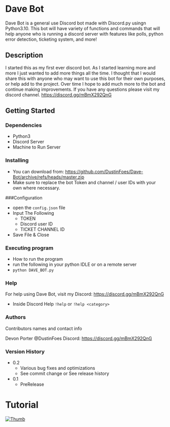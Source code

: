 # Dave Bot
Dave Bot is a general use Discord bot made with Discord.py usingn Python3.10. This bot will have variety of functions and commands that will help anyone who is running a discord server with features like polls, python error detection, ticketing system, and more!
## Description
I started this as my first ever discord bot. As I started learning more and more I just wanted to add more things all the time. I thought that I would share this with anyone who may want to use this bot for their own purposes, or help add to the project. Over time I hope to add much more to the bot and continue making improvements. If you have any questions please visit my discord channel. https://discord.gg/mBmX292QnG

## Getting Started
### Dependencies
- Python3
- Discord Server
- Machine to Run Server
### Installing
- You can download from: https://github.com/DustinFoes/Dave-Bot/archive/refs/heads/master.zip
- Make sure to replace the bot Token and channel / user IDs with your own where necessary.

###Configuration
- open the  `config.json` file
- Input The Following 
    - TOKEN
    - Discord user ID
    - TICKET CHANNEL ID
- Save File & Close

### Executing program
- How to run the program
- run the following in your python IDLE or on a remote server
- `python DAVE_BOT.py`

### Help
For help using Dave Bot, visit my Discord: https://discord.gg/mBmX292QnG
- Inside Discord Help
`!help`
or
`!help <category>`
### Authors
Contributors names and contact info

Devon Porter @DustinFoes
Discord: https://discord.gg/mBmX292QnG

### Version History
- 0.2
  - Various bug fixes and optimizations
  - See commit change or See release history
- 0.1
  - PreRelease
# Tutorial
[![Thumb](https://user-images.githubusercontent.com/105510092/172236970-03583d1e-21ee-457f-ad2f-caf867e60a29.PNG)](https://youtu.be/b0G2FfZy-Y4)
